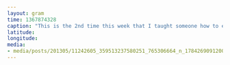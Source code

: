 ```yaml
---
layout: gram
time: 1367874328
caption: "This is the 2nd time this week that I taught someone how to engage CAPS LOCK on an iPhone."
latitude: 
longitude: 
media:
- media/posts/201305/11242605_359513237580251_765306664_n_17842690912000351.jpg
---
```

